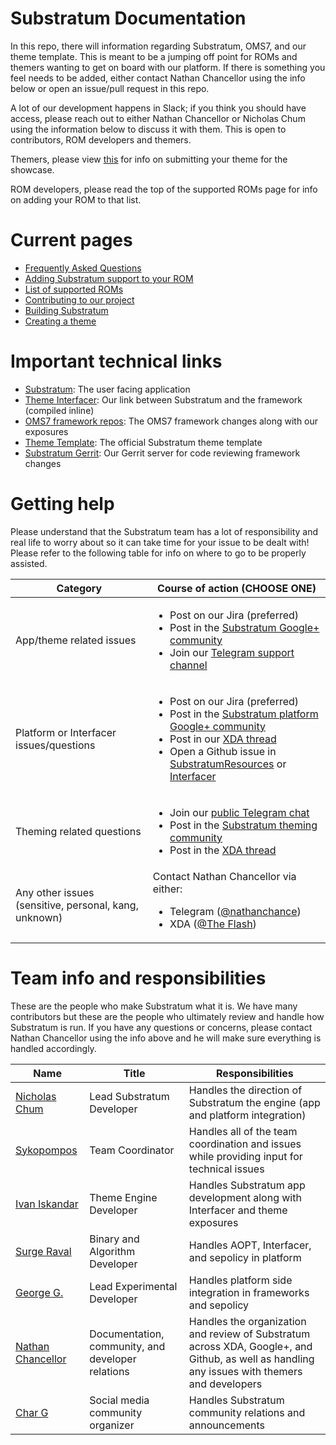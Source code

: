 # Substratum Documentation

In this repo, there will information regarding Substratum, OMS7, and our theme
template. This is meant to be a jumping off point for ROMs and themers wanting
to get on board with our platform. If there is something you feel needs to be
added, either contact Nathan Chancellor using the info below or open an issue/pull
request in this repo.

A lot of our development happens in Slack; if you think you should have access, please
reach out to either Nathan Chancellor or Nicholas Chum using the information below to
discuss it with them. This is open to contributors, ROM developers and themers.

Themers, please view [this](https://github.com/substratum/database#substratum-database)
for info on submitting your theme for the showcase.

ROM developers, please read the top of the supported ROMs page for info on adding
your ROM to that list.

# Current pages

+ [Frequently Asked Questions](FAQ.md)
+ [Adding Substratum support to your ROM](AddingSupport.md)
+ [List of supported ROMs](SupportedROMs.md)
+ [Contributing to our project](Contributing.md)
+ [Building Substratum](BuildingSubstratum.md)
+ [Creating a theme](https://github.com/substratum/template/blob/master/README.md)

# Important technical links

+ [Substratum](https://github.com/substratum/substratum): The user facing application
+ [Theme Interfacer](https://github.com/substratum/interfacer): Our link between Substratum and the framework (compiled inline)
+ [OMS7 framework repos](https://github.com/SubstratumResources): The OMS7 framework changes along with our exposures
+ [Theme Template](https://github.com/substratum/template): The official Substratum theme template
+ [Substratum Gerrit](https://substratum.review/): Our Gerrit server for code reviewing framework changes

# Getting help

Please understand that the Substratum team has a lot of responsibility and real
life to worry about so it can take time for your issue to be dealt with! Please
refer to the following table for info on where to go to be properly assisted.

| Category | Course of action (CHOOSE ONE)|
| -------- | --------------- |
| App/theme related issues | <ul><li>Post on our Jira (preferred)</li><li>Post in the [Substratum Google+ community](https://plus.google.com/communities/102261717366580091389)</li><li>Join our [Telegram support channel](https://t.me/SubstratumSupport)</li></ul> |
| Platform or Interfacer issues/questions | <ul><li>Post on our Jira (preferred)</li><li>Post in the [Substratum platform Google+ community](https://plus.google.com/communities/105732963804651618302)</li><li>Post in our [XDA thread](https://forum.xda-developers.com/apps/substratum/qa-issues-building-substratum-support-t3606400)</li><li>Open a Github issue in [SubstratumResources](https://github.com/SubstratumResources) or [Interfacer](https://github.com/substratum/interfacer)</li></ul> |
| Theming related questions | <ul><li>Join our [public Telegram chat](https://t.me/ThemingHelp)</li><li>Post in the [Substratum theming community](https://plus.google.com/communities/115836704077809559459)</li><li>Post in the [XDA thread](https://forum.xda-developers.com/apps/substratum/qa-questions-theming-t3585703)</li></ul> |
| Any other issues (sensitive, personal, kang, unknown) | Contact Nathan Chancellor via either:<ul><li>Telegram ([@nathanchance](https://t.me/nathanchance))</li><li>XDA ([@The Flash](https://forum.xda-developers.com/private.php?do=newpm&u=6842057))</li></ul> |

# Team info and responsibilities

These are the people who make Substratum what it is. We have many contributors
but these are the people who ultimately review and handle how Substratum is run.
If you have any questions or concerns, please contact Nathan Chancellor using the
info above and he will make sure everything is handled accordingly.

| Name | Title | Responsibilities |
| ---- | ----- | ---------------- |
| [Nicholas Chum](https://plus.google.com/116845249995235969561) | Lead Substratum Developer | Handles the direction of Substratum the engine (app and platform integration) |
| [Sykopompos](https://plus.google.com/118195502410326243266) | Team Coordinator | Handles all of the team coordination and issues while providing input for technical issues |
| [Ivan Iskandar](https://plus.google.com/113681459766686715137) | Theme Engine Developer | Handles Substratum app development along with Interfacer and theme exposures |
| [Surge Raval](https://plus.google.com/109273915986671208869) | Binary and Algorithm Developer | Handles AOPT, Interfacer, and sepolicy in platform |
| [George G.](https://plus.google.com/114816182446168298241) | Lead Experimental Developer | Handles platform side integration in frameworks and sepolicy |
| [Nathan Chancellor](https://plus.google.com/+NathanChancellor) | Documentation, community, and developer relations | Handles the organization and review of Substratum across XDA, Google+, and Github, as well as handling any issues with themers and developers  |
| [Char G](https://plus.google.com/111364450399560739239) | Social media community organizer | Handles Substratum community relations and announcements |
